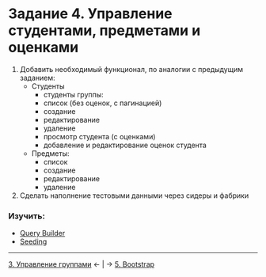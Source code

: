 # Задание 4. Управление студентами, предметами и оценками
1. Добавить необходимый функционал, по аналогии с предыдущим заданием:
    - Студенты
        - студенты группы:
        - список (без оценок, с пагинацией)
        - создание
        - редактирование
        - удаление
        - просмотр студента (с оценками)
        - добавление и редактирование оценок студента
    - Предметы:
        - список
        - создание
        - редактирование
        - удаление
2. Сделать наполнение тестовыми данными через сидеры и фабрики

### Изучить:
- [Query Builder](https://laravel.com/docs/5.8/queries)
- [Seeding](https://laravel.com/docs/5.8/seeding)

---
[3. Управление группами](mission-3.md) ← | → [5. Bootstrap](mission-5.md)
